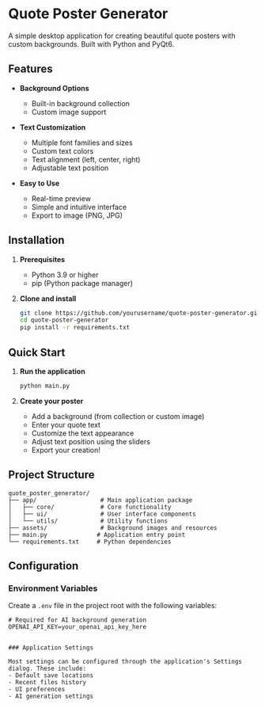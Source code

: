 # Quote Poster Generator

A simple desktop application for creating beautiful quote posters with custom backgrounds. Built with Python and PyQt6.

## Features

- **Background Options**
  - Built-in background collection
  - Custom image support

- **Text Customization**
  - Multiple font families and sizes
  - Custom text colors
  - Text alignment (left, center, right)
  - Adjustable text position

- **Easy to Use**
  - Real-time preview
  - Simple and intuitive interface
  - Export to image (PNG, JPG)

## Installation

1. **Prerequisites**
   - Python 3.9 or higher
   - pip (Python package manager)

2. **Clone and install**
   ```bash
   git clone https://github.com/yourusername/quote-poster-generator.git
   cd quote-poster-generator
   pip install -r requirements.txt
   ```

## Quick Start

1. **Run the application**
   ```bash
   python main.py
   ```

2. **Create your poster**
   - Add a background (from collection or custom image)
   - Enter your quote text
   - Customize the text appearance
   - Adjust text position using the sliders
   - Export your creation!

## Project Structure

```
quote_poster_generator/
├── app/                  # Main application package
│   ├── core/             # Core functionality
│   ├── ui/               # User interface components
│   └── utils/            # Utility functions
├── assets/               # Background images and resources
├── main.py              # Application entry point
└── requirements.txt     # Python dependencies
```

## Configuration

### Environment Variables

Create a `.env` file in the project root with the following variables:

```
# Required for AI background generation
OPENAI_API_KEY=your_openai_api_key_here


### Application Settings

Most settings can be configured through the application's Settings dialog. These include:
- Default save locations
- Recent files history
- UI preferences
- AI generation settings


